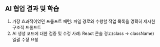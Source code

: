 ## AI 협업 결과 및 학습
1. 가장 효과적이었던 프롬프트 패턴: 파일 경로와 수행할 작업 목록을 명확히 제시한 구조적 프롬프트
2. AI 생성 코드에 대한 검증 및 수정 사례: React 콘솔 경고(class -> className) 일괄 수정 요청
